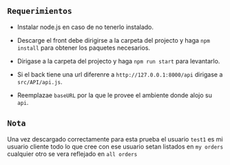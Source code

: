 
## `Requerimientos`

- Instalar node.js en caso de no tenerlo instalado.

- Descarge el front debe dirigirse a la carpeta del projecto y haga `npm install` para obtener los paquetes necesarios.

- Dirigase a la carpeta del projecto y haga `npm run start` para levantarlo.

- Si el back tiene una url diferenre a `http://127.0.0.1:8000/api` dirigase a `src/API/api.js`.

- Reemplazae `baseURL` por la que le provee el ambiente donde alojo su `api`.

## `Nota` 

Una vez descargado correctamente para esta prueba el usuario `test1` 
es mi usuario cliente todo lo que cree con ese usuario setan listados en 
`my orders` cualquier otro se vera reflejado en `all orders`


